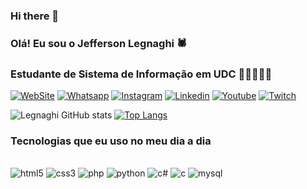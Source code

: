 ### Hi there 👋

### Olá! Eu sou o Jefferson Legnaghi 🕷️

### Estudante de Sistema de Informação em UDC 👨‍🎓👨‍💻💠

[![WebSite](https://img.shields.io/badge/website-000000?style=for-the-badge&logo=About.oi&logoColor=white)](http://jeffersonlegnaghi.com.br/)
[![Whatsapp](https://img.shields.io/badge/WhatsApp-25D366?style=for-the-badge&logo=whatsapp&logoColor=white)](+5545988004098) 
[![Instagram](https://img.shields.io/badge/Instagram-E4405F?style=for-the-badge&logo=instagram&logoColor=white)](http://jeffersonlegnaghi.com.br/) 
[![Linkedin](https://img.shields.io/badge/LinkedIn-0077B5?style=for-the-badge&logo=linkedin&logoColor=white)](http://jeffersonlegnaghi.com.br/) 
[![Youtube](https://img.shields.io/badge/YouTube-FF0000?style=for-the-badge&logo=youtube&logoColor=white)](http://jeffersonlegnaghi.com.br/) 
[![Twitch](https://img.shields.io/badge/Twitch-9146FF?style=for-the-badge&logo=twitch&logoColor=white)](http://jeffersonlegnaghi.com.br/)

![Legnaghi GitHub stats](https://github-readme-stats.vercel.app/api?username=Jlegnaghi&show_icons=true&theme=dracula)
[![Top Langs](https://github-readme-stats.vercel.app/api/top-langs/?username=Jlegnaghi)](https://github.com/anuraghazra/github-readme-stats)

### Tecnologias que eu uso no meu dia a dia

<div style="display: inlineblock"><br>
    <img aling="center" alt="html5" src="https://img.shields.io/badge/HTML5-E34F26?style=for-the-badge&logo=html5&logoColor=white">
    <img aling="center" alt="css3" src="https://img.shields.io/badge/CSS3-1572B6?style=for-the-badge&logo=css3&logoColor=white">
    <img aling="center" alt="php" src="https://img.shields.io/badge/PHP-777BB4?style=for-the-badge&logo=php&logoColor=white">
    <img aling="center" alt="python" src="https://img.shields.io/badge/Python-3776AB?style=for-the-badge&logo=python&logoColor=white">
    <img aling="center" alt="c#" src="https://img.shields.io/badge/C%23-239120?style=for-the-badge&logo=c-sharp&logoColor=white">
    <img aling="center" alt="c" src="https://img.shields.io/badge/C-00599C?style=for-the-badge&logo=c&logoColor=white">    
    <img aling="center" alt="mysql" src="https://img.shields.io/badge/MySQL-00000F?style=for-the-badge&logo=mysql&logoColor=white">
</div>


<!--
**Jlegnaghi/Jlegnaghi** is a ✨ _special_ ✨ repository because its `README.md` (this file) appears on your GitHub profile.

Here are some ideas to get you started:

- 🔭 I’m currently working on ...
- 🌱 I’m currently learning ...
- 👯 I’m looking to collaborate on ...
- 🤔 I’m looking for help with ...
- 💬 Ask me about ...
- 📫 How to reach me: ...
- 😄 Pronouns: ...
- ⚡ Fun fact: ...
-->
